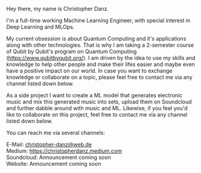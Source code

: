 Hey there, my name is Christopher Danz. 

I'm a full-time working Machine Learning Engineer, with special interest in Deep Learning and MLOps. 

My current obsession is about Quantum Computing and it's applications along with other technologies. 
That is why I am taking a 2-semester course of Qubit by Qubit's program on Quantum Computing (https://www.qubitbyqubit.org/). 
I am driven by the idea to use my skills and knowledge to help other people and make their lifes easier and maybe even have a positive impact on our world.
In case you want to exchange knowledge or collaborate on a topic, please feel free to contact me via any channel listed down below.

As a side project I want to create a ML model that generates electronic music and mix this generated music into sets, upload them on Soundcloud and further dabble around with music and ML.
Likewise, if you feel you'd like to collaborate on this project, feel free to contact me via any channel listed down below.

You can reach me via several channels:

E-Mail: christopher-danz@web.de \
Medium: https://christopherdanz.medium.com \
Soundcloud: Announcement coming soon \
Website: Announcement coming soon
